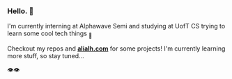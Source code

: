 ### Hello. 🧍

I'm currently interning at Alphawave Semi and studying at UofT CS trying to learn some cool tech things <sub>🤖</sub>

Checkout my repos and **[alialh.com](https://www.alialh.com/)** for some projects! I'm currently learning more stuff, so stay tuned...

👁👁

<!--
**alialhasnawi/alialhasnawi** is a ✨ _special_ ✨ repository because its `README.md` (this file) appears on your GitHub profile.

Here are some ideas to get you started:

- 🔭 I’m currently working on ...
- 🌱 I’m currently learning ...
- 👯 I’m looking to collaborate on ...
- 🤔 I’m looking for help with ...
- 💬 Ask me about ...
- 📫 How to reach me: ...
- 😄 Pronouns: ...
- ⚡ Fun fact: ...
-->

